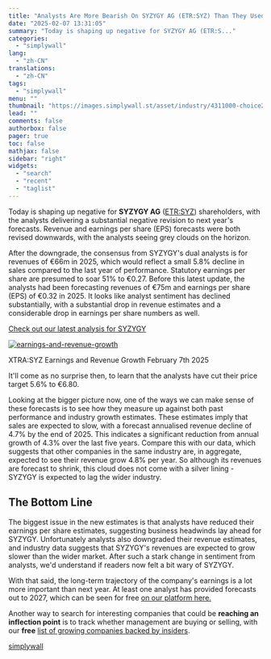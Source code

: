 ```yaml
---
title: "Analysts Are More Bearish On SYZYGY AG (ETR:SYZ) Than They Used To Be"
date: "2025-02-07 13:31:05"
summary: "Today is shaping up negative for SYZYGY AG (ETR:S..."
categories:
  - "simplywall"
lang:
  - "zh-CN"
translations:
  - "zh-CN"
tags:
  - "simplywall"
menu: ""
thumbnail: "https://images.simplywall.st/asset/industry/4311000-choice2-main-header/1585186819541"
lead: ""
comments: false
authorbox: false
pager: true
toc: false
mathjax: false
sidebar: "right"
widgets:
  - "search"
  - "recent"
  - "taglist"
---
```


Today is shaping up negative for **SYZYGY AG** ([ETR:SYZ](https://simplywall.st/stocks/de/media/etr-syz/syzygy-shares)) shareholders, with the analysts delivering a substantial negative revision to next year's forecasts. Revenue and earnings per share (EPS) forecasts were both revised downwards, with the analysts seeing grey clouds on the horizon.

After the downgrade, the consensus from SYZYGY's dual analysts is for revenues of €66m in 2025, which would reflect a small 5.8% decline in sales compared to the last year of performance. Statutory earnings per share are presumed to soar 51% to €0.27. Before this latest update, the analysts had been forecasting revenues of €75m and earnings per share (EPS) of €0.32 in 2025. It looks like analyst sentiment has declined substantially, with a substantial drop in revenue estimates and a considerable drop in earnings per share numbers as well.

 [Check out our latest analysis for SYZYGY](https://simplywall.st/stocks/de/media/etr-syz/syzygy-shares) 

[![earnings-and-revenue-growth](https://images.simplywall.st/asset/chart/2953057-earnings-and-revenue-growth-1-dark/1738900833998)](https://simplywall.st/stocks/de/media/etr-syz/syzygy-shares/future)

XTRA:SYZ Earnings and Revenue Growth February 7th 2025

It'll come as no surprise then, to learn that the analysts have cut their price target 5.6% to €6.80.

Looking at the bigger picture now, one of the ways we can make sense of these forecasts is to see how they measure up against both past performance and industry growth estimates. These estimates imply that sales are expected to slow, with a forecast annualised revenue decline of 4.7% by the end of 2025. This indicates a significant reduction from annual growth of 4.3% over the last five years. Compare this with our data, which suggests that other companies in the same industry are, in aggregate, expected to see their revenue grow 4.8% per year. So although its revenues are forecast to shrink, this cloud does not come with a silver lining - SYZYGY is expected to lag the wider industry.

The Bottom Line
---------------

The biggest issue in the new estimates is that analysts have reduced their earnings per share estimates, suggesting business headwinds lay ahead for SYZYGY. Unfortunately analysts also downgraded their revenue estimates, and industry data suggests that SYZYGY's revenues are expected to grow slower than the wider market. After such a stark change in sentiment from analysts, we'd understand if readers now felt a bit wary of SYZYGY.

With that said, the long-term trajectory of the company's earnings is a lot more important than next year. At least one analyst has provided forecasts out to 2027, which can be seen for free  [on our platform here.](https://simplywall.st/stocks/de/media/etr-syz/syzygy-shares/past)

Another way to search for interesting companies that could be  **reaching an inflection point** is to track whether management are buying or selling, with our **free** [list of growing companies backed by insiders](https://simplywall.st/discover/investing-ideas/10228/fast-growing-stocks-with-high-insider-ownership).

[simplywall](https://simplywall.st/stocks/de/media/etr-syz/syzygy-shares/news/analysts-are-more-bearish-on-syzygy-ag-etrsyz-than-they-used)
